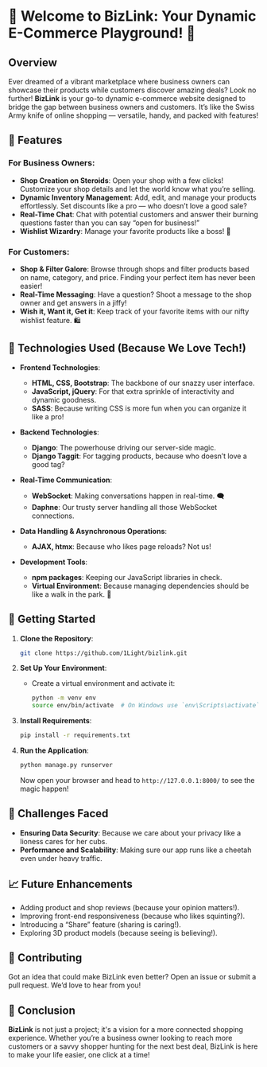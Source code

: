 # 🎉 Welcome to BizLink: Your Dynamic E-Commerce Playground! 🎉

## Overview
Ever dreamed of a vibrant marketplace where business owners can showcase their products while customers discover amazing deals? Look no further! **BizLink** is your go-to dynamic e-commerce website designed to bridge the gap between business owners and customers. It’s like the Swiss Army knife of online shopping — versatile, handy, and packed with features!

## 🌟 Features
### For Business Owners:
- **Shop Creation on Steroids**: Open your shop with a few clicks! Customize your shop details and let the world know what you’re selling.
- **Dynamic Inventory Management**: Add, edit, and manage your products effortlessly. Set discounts like a pro — who doesn’t love a good sale?
- **Real-Time Chat**: Chat with potential customers and answer their burning questions faster than you can say “open for business!”
- **Wishlist Wizardry**: Manage your favorite products like a boss! 🎩

### For Customers:
- **Shop & Filter Galore**: Browse through shops and filter products based on name, category, and price. Finding your perfect item has never been easier!
- **Real-Time Messaging**: Have a question? Shoot a message to the shop owner and get answers in a jiffy! 
- **Wish it, Want it, Get it**: Keep track of your favorite items with our nifty wishlist feature. 🛍️

## 🔧 Technologies Used (Because We Love Tech!)
- **Frontend Technologies**:
  - **HTML, CSS, Bootstrap**: The backbone of our snazzy user interface.
  - **JavaScript, jQuery**: For that extra sprinkle of interactivity and dynamic goodness.
  - **SASS**: Because writing CSS is more fun when you can organize it like a pro!

- **Backend Technologies**:
  - **Django**: The powerhouse driving our server-side magic.
  - **Django Taggit**: For tagging products, because who doesn’t love a good tag?

- **Real-Time Communication**:
  - **WebSocket**: Making conversations happen in real-time. 🗨️
  - **Daphne**: Our trusty server handling all those WebSocket connections.

- **Data Handling & Asynchronous Operations**:
  - **AJAX, htmx**: Because who likes page reloads? Not us!

- **Development Tools**:
  - **npm packages**: Keeping our JavaScript libraries in check.
  - **Virtual Environment**: Because managing dependencies should be like a walk in the park. 🌳

## 🚀 Getting Started
1. **Clone the Repository**: 
   ```bash
   git clone https://github.com/1Light/bizlink.git
   ```
2. **Set Up Your Environment**:
   - Create a virtual environment and activate it:
     ```bash
     python -m venv env
     source env/bin/activate  # On Windows use `env\Scripts\activate`
     ```

3. **Install Requirements**:
   ```bash
   pip install -r requirements.txt
   ```

4. **Run the Application**:
   ```bash
   python manage.py runserver
   ```
   Now open your browser and head to `http://127.0.0.1:8000/` to see the magic happen!

## 🤔 Challenges Faced
- **Ensuring Data Security**: Because we care about your privacy like a lioness cares for her cubs.
- **Performance and Scalability**: Making sure our app runs like a cheetah even under heavy traffic.

## 📈 Future Enhancements
- Adding product and shop reviews (because your opinion matters!).
- Improving front-end responsiveness (because who likes squinting?).
- Introducing a “Share” feature (sharing is caring!).
- Exploring 3D product models (because seeing is believing!).

## 🤝 Contributing
Got an idea that could make BizLink even better? Open an issue or submit a pull request. We’d love to hear from you!

## 🎉 Conclusion
**BizLink** is not just a project; it's a vision for a more connected shopping experience. Whether you’re a business owner looking to reach more customers or a savvy shopper hunting for the next best deal, BizLink is here to make your life easier, one click at a time!